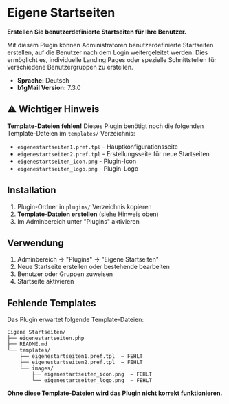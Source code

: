 # Eigene Startseiten

**Erstellen Sie benutzerdefinierte Startseiten für Ihre Benutzer.**

Mit diesem Plugin können Administratoren benutzerdefinierte Startseiten erstellen, auf die Benutzer nach dem Login weitergeleitet werden. Dies ermöglicht es, individuelle Landing Pages oder spezielle Schnittstellen für verschiedene Benutzergruppen zu erstellen.

- **Sprache:** Deutsch
- **b1gMail Version:** 7.3.0

## ⚠️ Wichtiger Hinweis

**Template-Dateien fehlen!** Dieses Plugin benötigt noch die folgenden Template-Dateien im `templates/` Verzeichnis:

- `eigenestartseiten1.pref.tpl` - Hauptkonfigurationsseite
- `eigenestartseiten2.pref.tpl` - Erstellungsseite für neue Startseiten
- `eigenestartseiten_icon.png` - Plugin-Icon
- `eigenestartseiten_logo.png` - Plugin-Logo

## Installation

1. Plugin-Ordner in `plugins/` Verzeichnis kopieren
2. **Template-Dateien erstellen** (siehe Hinweis oben)
3. Im Adminbereich unter "Plugins" aktivieren

## Verwendung

1. Adminbereich → "Plugins" → "Eigene Startseiten"
2. Neue Startseite erstellen oder bestehende bearbeiten
3. Benutzer oder Gruppen zuweisen
4. Startseite aktivieren

## Fehlende Templates

Das Plugin erwartet folgende Template-Dateien:

```
Eigene Startseiten/
├── eigenestartseiten.php
├── README.md
└── templates/
    ├── eigenestartseiten1.pref.tpl  ← FEHLT
    ├── eigenestartseiten2.pref.tpl  ← FEHLT
    └── images/
        ├── eigenestartseiten_icon.png  ← FEHLT
        └── eigenestartseiten_logo.png  ← FEHLT
```

**Ohne diese Template-Dateien wird das Plugin nicht korrekt funktionieren.**
